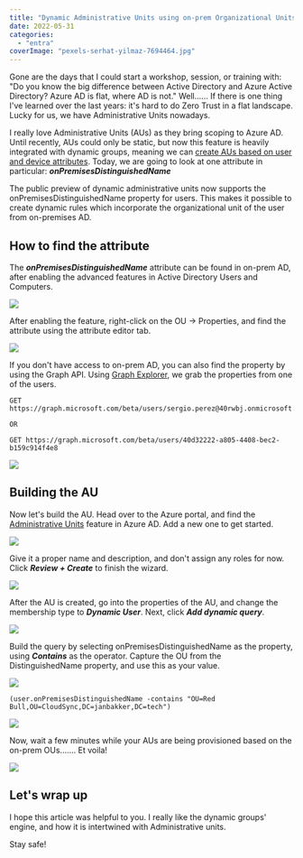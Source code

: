 ```yaml
---
title: "Dynamic Administrative Units using on-prem Organizational Units"
date: 2022-05-31
categories: 
  - "entra"
coverImage: "pexels-serhat-yilmaz-7694464.jpg"
---
```


Gone are the days that I could start a workshop, session, or training with: "Do you know the big difference between Active Directory and Azure Active Directory? Azure AD is flat, where AD is not." Well...... If there is one thing I've learned over the last years: it's hard to do Zero Trust in a flat landscape. Lucky for us, we have Administrative Units nowadays.

I really love Administrative Units (AUs) as they bring scoping to Azure AD. Until recently, AUs could only be static, but now this feature is heavily integrated with dynamic groups, meaning we can [create AUs based on user and device attributes](https://docs.microsoft.com/en-us/azure/active-directory/roles/admin-units-members-dynamic). Today, we are going to look at one attribute in particular: **_onPremisesDistinguishedName_**

The public preview of dynamic administrative units now supports the onPremisesDistinguishedName property for users. This makes it possible to create dynamic rules which incorporate the organizational unit of the user from on-premises AD.

## How to find the attribute

The **_onPremisesDistinguishedName_** attribute can be found in on-prem AD, after enabling the advanced features in Active Directory Users and Computers.

![](/assets/images/image-38.png)

After enabling the feature, right-click on the OU -> Properties, and find the attribute using the attribute editor tab.

![](/assets/images/image-49.png)

If you don't have access to on-prem AD, you can also find the property by using the Graph API. Using [Graph Explorer](https://aka.ms/ge), we grab the properties from one of the users.

```
GET https://graph.microsoft.com/beta/users/sergio.perez@40rwbj.onmicrosoft.com 

OR

GET https://graph.microsoft.com/beta/users/40d32222-a805-4408-bec2-b159c914f4e8
```

![](/assets/images/image-43.png)

## Building the AU

Now let's build the AU. Head over to the Azure portal, and find the [Administrative Units](https://portal.azure.com/#view/Microsoft_AAD_IAM/ActiveDirectoryMenuBlade/~/AdminUnit) feature in Azure AD. Add a new one to get started.

![](/assets/images/image-40.png)

Give it a proper name and description, and don't assign any roles for now. Click **_Review + Create_** to finish the wizard.

![](/assets/images/image-41.png)

After the AU is created, go into the properties of the AU, and change the membership type to **_Dynamic User_**. Next, click **_Add dynamic query_**.

![](/assets/images/image-42.png)

Build the query by selecting onPremisesDistinguishedName as the property, using **_Contains_** as the operator. Capture the OU from the DistinguishedName property, and use this as your value.

![](/assets/images/image-47-edited.png)

```
(user.onPremisesDistinguishedName -contains "OU=Red Bull,OU=CloudSync,DC=janbakker,DC=tech")
```

![](/assets/images/image-45.png)

Now, wait a few minutes while your AUs are being provisioned based on the on-prem OUs....... Et voila!

![](/assets/images/image-46.png)

## Let's wrap up

I hope this article was helpful to you. I really like the dynamic groups' engine, and how it is intertwined with Administrative units.

Stay safe!
